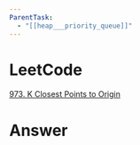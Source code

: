 ```yaml
---
ParentTask:
  - "[[heap___priority_queue]]"
---
```


# LeetCode
[973. K Closest Points to Origin](https://leetcode.com/problems/k-closest-points-to-origin/)

# Answer
```Cpp

``` 
